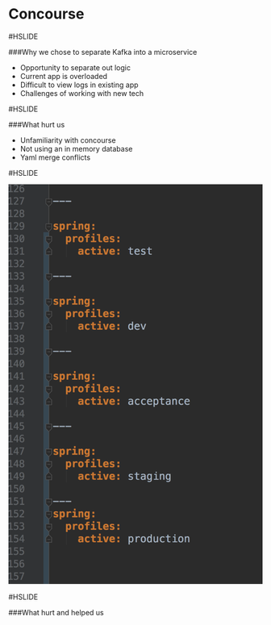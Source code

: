 # Concourse

#HSLIDE

###Why we chose to separate Kafka into a microservice

 * Opportunity to separate out logic
 * Current app is overloaded
 * Difficult to view logs in existing app
 * Challenges of working with new tech

#HSLIDE

###What hurt us
    
 * Unfamiliarity with concourse
 * Not using an in memory database
 * Yaml merge conflicts

#HSLIDE

![yaml example](yaml.jpeg)

#HSLIDE

###What hurt and helped us
    
